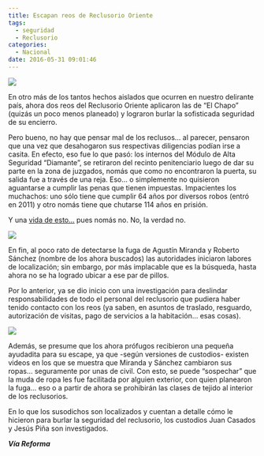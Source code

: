 ```yaml
---
title: Escapan reos de Reclusorio Oriente
tags:
  - seguridad
  - Reclusorio
categories:
  - Nacional
date: 2016-05-31 09:01:46
---
```

![](https://res.cloudinary.com/pidmx/image/upload/v1464703335/Reclusorio_Oriente-1_igu9ia.jpg)

En otro más de los tantos hechos aislados que ocurren en nuestro delirante país, ahora dos reos del Reclusorio Oriente aplicaron las de “El Chapo” (quizás un poco menos planeado) y lograron burlar la sofisticada seguridad de su encierro.

Pero bueno, no hay que pensar mal de los reclusos… al parecer, pensaron que una vez que desahogaron sus respectivas diligencias podían irse a casita. En efecto, eso fue lo que pasó: los internos del Módulo de Alta Seguridad “Diamante”, se retiraron del recinto penitenciario luego de dar su parte en la zona de juzgados, nomás que como no encontraron la puerta, su salida fue a través de una reja. Eso… o simplemente no quisieron aguantarse a cumplir las penas que tienen impuestas. Impacientes los muchachos: uno sólo tiene que cumplir 64 años por diversos robos (entró en 2011) y otro nomás tiene que chutarse 114 años en prisión.

Y una [vida de esto…](http://www.sopitas.com/604231-estoy-en-el-reclusorio-oriente-foto-pal-feis-organizaciones-piden-sancionar-a-reos/) pues nomás no. No, la verdad no.

![](https://res.cloudinary.com/pidmx/image/upload/v1464703344/selfie-reclusorio-oriente_vh45se.jpg)

En fin, al poco rato de detectarse la fuga de Agustín Miranda y Roberto Sánchez (nombre de los ahora buscados) las autoridades iniciaron labores de localización; sin embargo, por más implacable que es la búsqueda, hasta ahora no se ha logrado ubicar a ese par de pillos.

Por lo anterior, ya se dio inicio con una investigación para deslindar responsabilidades de todo el personal del reclusorio que pudiera haber tenido contacto con los reos (ya saben, en asuntos de traslado, resguardo, autorización de visitas, pago de servicios a la habitación… esas cosas).

![](https://res.cloudinary.com/pidmx/image/upload/v1464703352/Reclusorio-Oriente-Elba-Esther-Gordillo-2-fixed_hyfiyc.jpg)

Además, se presume que los ahora prófugos recibieron una pequeña ayudadita para su escape, ya que -según versiones de custodios- existen videos en los que se muestra que Miranda y Sánchez cambiaron sus ropas… seguramente por unas de civil. Con esto, se puede “sospechar” que la muda de ropa les fue facilitada por alguien exterior, con quien planearon la fuga… eso o a partir de ahora se prohibirán las clases de tejido al interior de los reclusorios.

En lo que los susodichos son localizados y cuentan a detalle cómo le hicieron para burlar la seguridad del reclusorio, los custodios Juan Casados y Jesús Piña son investigados.

***Vía Reforma***
